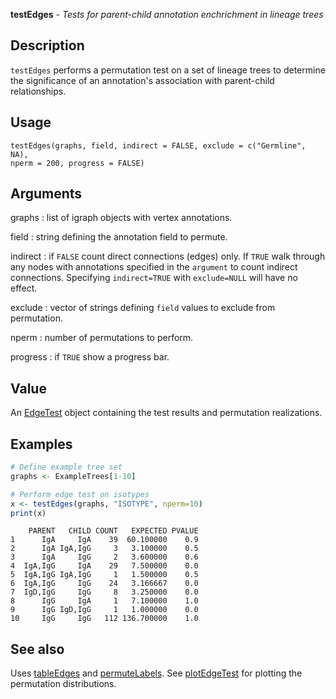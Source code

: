 **testEdges** - *Tests for parent-child annotation enchrichment in lineage trees*

Description
--------------------

`testEdges` performs a permutation test on a set of lineage trees to determine
the significance of an annotation's association with parent-child relationships.


Usage
--------------------
```
testEdges(graphs, field, indirect = FALSE, exclude = c("Germline", NA),
nperm = 200, progress = FALSE)
```

Arguments
-------------------

graphs
:   list of igraph objects with vertex annotations.

field
:   string defining the annotation field to permute.

indirect
:   if `FALSE` count direct connections (edges) only. If 
`TRUE` walk through any nodes with annotations specified in 
the `argument` to count indirect connections. Specifying
`indirect=TRUE` with `exclude=NULL` will have no effect.

exclude
:   vector of strings defining `field` values to exclude from 
permutation.

nperm
:   number of permutations to perform.

progress
:   if `TRUE` show a progress bar.




Value
-------------------

An [EdgeTest](EdgeTest-class.md) object containing the test results and permutation
realizations.



Examples
-------------------

```R
# Define example tree set
graphs <- ExampleTrees[1-10]

# Perform edge test on isotypes
x <- testEdges(graphs, "ISOTYPE", nperm=10)
print(x)
```


```
    PARENT   CHILD COUNT   EXPECTED PVALUE
1      IgA     IgA    39  60.100000    0.9
2      IgA IgA,IgG     3   3.100000    0.5
3      IgA     IgG     2   3.600000    0.6
4  IgA,IgG     IgA    29   7.500000    0.0
5  IgA,IgG IgA,IgG     1   1.500000    0.5
6  IgA,IgG     IgG    24   3.166667    0.0
7  IgD,IgG     IgG     8   3.250000    0.0
8      IgG     IgA     1   7.100000    1.0
9      IgG IgD,IgG     1   1.000000    0.0
10     IgG     IgG   112 136.700000    1.0

```



See also
-------------------

Uses [tableEdges](tableEdges.md) and [permuteLabels](permuteLabels.md). 
See [plotEdgeTest](plotEdgeTest.md) for plotting the permutation distributions.



